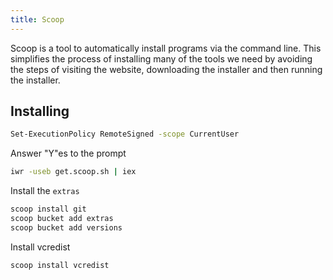 ```yaml
---
title: Scoop
---
```


Scoop is a tool to automatically install programs via the command line. This
simplifies the process of installing many of the tools we need by avoiding the
steps of visiting the website, downloading the installer and then running the
installer.

## Installing

```sh
Set-ExecutionPolicy RemoteSigned -scope CurrentUser

```

Answer "Y"es to the prompt

```sh
iwr -useb get.scoop.sh | iex
```

Install the `extras`

```sh
scoop install git
scoop bucket add extras
scoop bucket add versions
```

Install vcredist

```sh
scoop install vcredist
```
